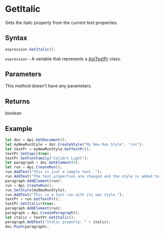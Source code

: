 # GetItalic

Gets the italic property from the current text properties.

## Syntax

```javascript
expression.GetItalic();
```

`expression` - A variable that represents a [ApiTextPr](../ApiTextPr.md) class.

## Parameters

This method doesn't have any parameters.

## Returns

boolean

## Example



```javascript editor-
let doc = Api.GetDocument();
let myNewRunStyle = doc.CreateStyle("My New Run Style", "run");
let textPr = myNewRunStyle.GetTextPr();
textPr.SetCaps(true);
textPr.SetFontFamily("Calibri Light");
let paragraph = doc.GetElement(0);
let run = Api.CreateRun();
run.AddText("This is just a sample text. ");
run.AddText("The text properties are changed and the style is added to the paragraph. ");
paragraph.AddElement(run);
run = Api.CreateRun();
run.SetStyle(myNewRunStyle);
run.AddText("This is a text run with its own style.");
textPr = run.GetTextPr();
textPr.SetItalic(true);
paragraph.AddElement(run);
paragraph = Api.CreateParagraph();
let italic = textPr.GetItalic();
paragraph.AddText("Italic property: " + italic);
doc.Push(paragraph);
```
